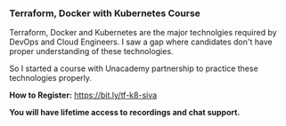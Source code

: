 ### Terraform, Docker with Kubernetes Course

Terraform, Docker and Kubernetes are the major technolgies required by DevOps and Cloud Engineers. I saw a gap where candidates don't have proper understanding of these technologies.

So I started a course with Unacademy partnership to practice these technologies properly.

**How to Register:** https://bit.ly/tf-k8-siva

**You will have lifetime access to recordings and chat support.**